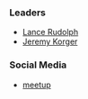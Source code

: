 ### Leaders

* [Lance Rudolph](mailto:lance.rudolph@owasp.org)
* [Jeremy Korger](mailto:lance.rudolph@owasp.org)


### Social Media
* [meetup](www.meetup.com/owasp-madison)
